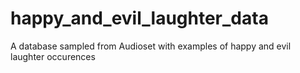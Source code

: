 # happy_and_evil_laughter_data
A database sampled from Audioset with examples of happy and evil laughter occurences
